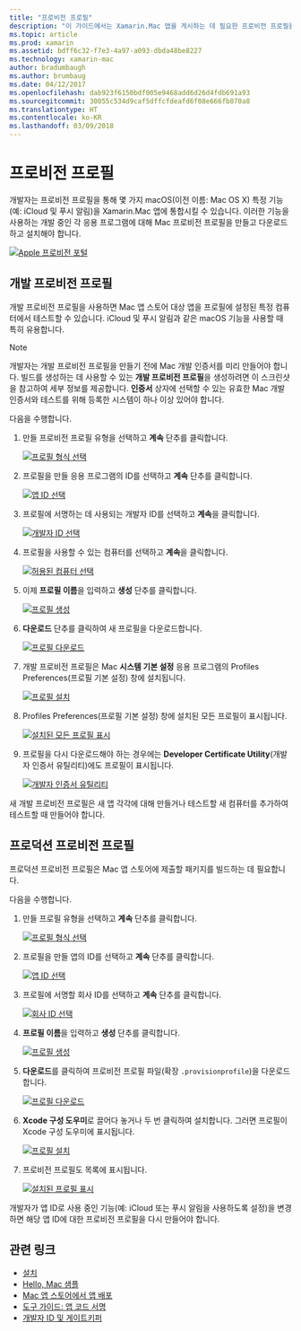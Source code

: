 ```yaml
---
title: "프로비전 프로필"
description: "이 가이드에서는 Xamarin.Mac 앱을 게시하는 데 필요한 프로비전 프로필을 만드는 방법을 안내합니다."
ms.topic: article
ms.prod: xamarin
ms.assetid: bdff6c32-f7e3-4a97-a093-dbda48be8227
ms.technology: xamarin-mac
author: bradumbaugh
ms.author: brumbaug
ms.date: 04/12/2017
ms.openlocfilehash: dab923f6150bdf005e9468add6d26d4fdb691a93
ms.sourcegitcommit: 30055c534d9caf5dffcfdeafd6f08e666fb870a8
ms.translationtype: HT
ms.contentlocale: ko-KR
ms.lasthandoff: 03/09/2018
---
```

# <a name="provisioning-profiles"></a>프로비전 프로필

개발자는 프로비전 프로필을 통해 몇 가지 macOS(이전 이름: Mac OS X) 특정 기능(예: iCloud 및 푸시 알림)을 Xamarin.Mac 앱에 통합시킬 수 있습니다. 이러한 기능을 사용하는 개발 중인 각 응용 프로그램에 대해 Mac 프로비전 프로필을 만들고 다운로드하고 설치해야 합니다.

[![](profiles-images/certif13.png "Apple 프로비전 포털")](profiles-images/certif13.png#lightbox)

<a name="Development_Provisioning_Profile" />

## <a name="development-provisioning-profile"></a>개발 프로비전 프로필

개발 프로비전 프로필을 사용하면 Mac 앱 스토어 대상 앱을 프로필에 설정된 특정 컴퓨터에서 테스트할 수 있습니다. iCloud 및 푸시 알림과 같은 macOS 기능을 사용할 때 특히 유용합니다.

> [!NOTE]
> 개발자는 개발 프로비전 프로필을 만들기 전에 Mac 개발 인증서를 미리 만들어야 합니다. 빌드를 생성하는 데 사용할 수 있는 **개발 프로비전 프로필**을 생성하려면 이 스크린샷을 참고하여 세부 정보를 제공합니다. **인증서** 상자에 선택할 수 있는 유효한 Mac 개발 인증서와 테스트를 위해 등록한 시스템이 하나 이상 있어야 합니다.

다음을 수행합니다.

1. 만들 프로비전 프로필 유형을 선택하고 **계속** 단추를 클릭합니다. 

     [![](profiles-images/certif14.png "프로필 형식 선택")](profiles-images/certif14.png#lightbox)
2. 프로필을 만들 응용 프로그램의 ID를 선택하고 **계속** 단추를 클릭합니다. 

     [![](profiles-images/certif15.png "앱 ID 선택")](profiles-images/certif15.png#lightbox)
3. 프로필에 서명하는 데 사용되는 개발자 ID를 선택하고 **계속**을 클릭합니다. 

     [![](profiles-images/certif16.png "개발자 ID 선택")](profiles-images/certif16.png#lightbox)
4. 프로필을 사용할 수 있는 컴퓨터를 선택하고 **계속**을 클릭합니다. 

     [![](profiles-images/certif17.png "허용된 컴퓨터 선택")](profiles-images/certif17.png#lightbox)
5. 이제 **프로필 이름**을 입력하고 **생성** 단추를 클릭합니다. 

     [![](profiles-images/certif18.png "프로필 생성")](profiles-images/certif18.png#lightbox)
6. **다운로드** 단추를 클릭하여 새 프로필을 다운로드합니다. 

     [![](profiles-images/certif19.png "프로필 다운로드")](profiles-images/certif19.png#lightbox)
7. 개발 프로비전 프로필은 Mac **시스템 기본 설정** 응용 프로그램의 Profiles Preferences(프로필 기본 설정) 창에 설치됩니다. 

     [![](profiles-images/certif20.png "프로필 설치")](profiles-images/certif20.png#lightbox)
8. Profiles Preferences(프로필 기본 설정) 창에 설치된 모든 프로필이 표시됩니다. 

     [![](profiles-images/image47.png "설치된 모든 프로필 표시")](profiles-images/image47.png#lightbox)
9. 프로필을 다시 다운로드해야 하는 경우에는 **Developer Certificate Utility**(개발자 인증서 유틸리티)에도 프로필이 표시됩니다. 

     [![](profiles-images/image48.png "개발자 인증서 유틸리티")](profiles-images/image48.png#lightbox)

새 개발 프로비전 프로필은 새 앱 각각에 대해 만들거나 테스트할 새 컴퓨터를 추가하여 테스트할 때 만들어야 합니다.

<a name="Production_Provisioning_Profile" />

## <a name="production-provisioning-profile"></a>프로덕션 프로비전 프로필

프로덕션 프로비전 프로필은 Mac 앱 스토어에 제출할 패키지를 빌드하는 데 필요합니다.

다음을 수행합니다.

1. 만들 프로필 유형을 선택하고 **계속** 단추를 클릭합니다. 

    [![](profiles-images/certif21.png "프로필 형식 선택")](profiles-images/certif21.png#lightbox)
2. 프로필을 만들 앱의 ID를 선택하고 **계속** 단추를 클릭합니다. 

    [![](profiles-images/certif15.png "앱 ID 선택")](profiles-images/certif15.png#lightbox)
3. 프로필에 서명할 회사 ID를 선택하고 **계속** 단추를 클릭합니다. 

    [![](profiles-images/certif23.png "회사 ID 선택")](profiles-images/certif23.png#lightbox)
4. **프로필 이름**을 입력하고 **생성** 단추를 클릭합니다. 

    [![](profiles-images/certif24.png "프로필 생성")](profiles-images/certif24.png#lightbox)
5. **다운로드**를 클릭하여 프로비전 프로필 파일(확장 `.provisionprofile`)을 다운로드합니다. 

    [![](profiles-images/certif25.png "프로필 다운로드")](profiles-images/certif25.png#lightbox)
6. **Xcode 구성 도우미**로 끌어다 놓거나 두 번 클릭하여 설치합니다. 그러면 프로필이 Xcode 구성 도우미에 표시됩니다. 

    [![](profiles-images/image51.png "프로필 설치")](profiles-images/image51.png#lightbox)
7. 프로비전 프로필도 목록에 표시됩니다. 

    [![](profiles-images/certif26.png "설치된 프로필 표시")](profiles-images/certif26.png#lightbox)


개발자가 앱 ID로 사용 중인 기능(예: iCloud 또는 푸시 알림을 사용하도록 설정)을 변경하면 해당 앱 ID에 대한 프로비전 프로필을 다시 만들어야 합니다.

## <a name="related-links"></a>관련 링크

- [설치](~//mac/get-started/installation.md)
- [Hello, Mac 샘플](~//mac/get-started/hello-mac.md)
- [Mac 앱 스토어에서 앱 배포](https://developer.apple.com/devcenter/mac/checklist/)
- [도구 가이드: 앱 코드 서명](https://developer.apple.com/library/mac/#documentation/ToolsLanguages/Conceptual/OSXWorkflowGuide/CodeSigning/CodeSigning.html)
- [개발자 ID 및 게이트키퍼](https://developer.apple.com/resources/developer-id/)
